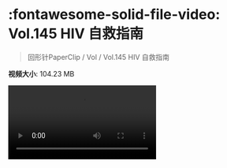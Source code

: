 # :fontawesome-solid-file-video: Vol.145 HIV 自救指南

> 回形针PaperClip / Vol / Vol.145 HIV 自救指南

**视频大小**: 104.23 MB

<div class="video"><video src="https://file.hsyhx.top/archive/回形针PaperClip/Vol/Vol.145 HIV 自救指南.mp4" controls preload>🤔 您的浏览器不支持 video 标签</video></div>